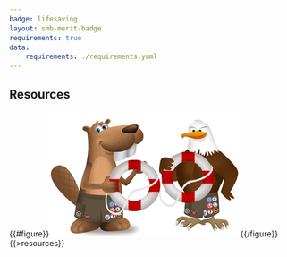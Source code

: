 ```yaml
---
badge: lifesaving
layout: smb-merit-badge
requirements: true
data:
    requirements: ./requirements.yaml
---
```


## Resources

{{#figure}}<img src="lifesaving-bucky.jpg" class="W(100%)" />{{/figure}}
{{>resources}}
